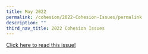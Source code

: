 ```yaml
---
title: May 2022
permalink: /cohesion/2022-Cohesion-Issues/permalink
description: ""
third_nav_title: 2022 Cohesion Issues
---
```

[Click here to read this issue!](/files/Cohesion%20Magazine.pdf)